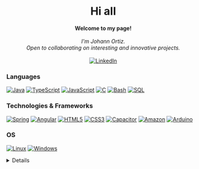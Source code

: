 <h1 align="center">Hi all</h1>

<p align="center">
    <b>Welcome to my page!</b><br><br>
    <i>
        I'm Johann Ortiz.<br>
        Open to collaborating on interesting and innovative projects.<br>
    </i>
    <br>
    <a href="https://www.linkedin.com/in/johannrop">
        <img src="https://img.shields.io/badge/LinkedIn-blue?style=flat-square&logo=linkedin" alt="LinkedIn">
    </a>
  
  
</p>

### Languages
[![Java](https://img.shields.io/badge/java-black?style=for-the-badge&logo=openjdk)](https://github.com/johannrop)
[![TypeScript](https://img.shields.io/badge/typescript-black?style=for-the-badge&logo=typescript)](https://github.com/johannrop)
[![JavaScript](https://img.shields.io/badge/javascript-black?style=for-the-badge&logo=javascript)](https://github.com/johannrop)
[![C](https://img.shields.io/badge/c-black?style=for-the-badge&logo=c)](https://github.com/johannrop)
[![Bash](https://img.shields.io/badge/bash-black?style=for-the-badge&logo=gnu-bash&logoColor=white)](https://github.com/johannrop)
[![SQL](https://img.shields.io/badge/sql-black?style=for-the-badge&logo=mysql)](https://github.com/johannrop)


### Technologies & Frameworks
[![Spring](https://img.shields.io/badge/spring-black?style=for-the-badge&logo=spring)](https://github.com/johannrop)
[![Angular](https://img.shields.io/badge/angular-black?style=for-the-badge&logo=angular)](https://github.com/johannrop)
[![HTML5](https://img.shields.io/badge/html5-black?style=for-the-badge&logo=html5)](https://hub.docker.com/u/johannrop)
[![CSS3](https://img.shields.io/badge/css3-black?style=for-the-badge&logo=css3)](https://hub.docker.com/u/johannrop)
[![Capacitor](https://img.shields.io/badge/capacitor-black?style=for-the-badge&logo=Capacitor)](https://hub.docker.com/u/johannrop)
[![Amazon](https://img.shields.io/badge/amazon%20ec2-black?style=for-the-badge&logo=amazonaws)](https://hub.docker.com/u/johannrop)
[![Arduino](https://img.shields.io/badge/Arduino-black?style=for-the-badge&logo=Arduino)](https://hub.docker.com/u/johannrop)


### OS
[![Linux](https://img.shields.io/badge/linux-black?style=for-the-badge&logo=Linux)](https://github.com/johannrop)
[![Windows](https://img.shields.io/badge/Windows-black?style=for-the-badge&logo=Windows)](https://github.com/johannrop)

<details>
<p align="center">
  <a href="https://github.com/johannrop">
    <img src="http://github-profile-summary-cards.vercel.app/api/cards/profile-details?username=johannrop&theme=transparent" />
  </a>
  <a href="https://github.com/johannrop">
    <img src="https://github-readme-streak-stats.herokuapp.com/?user=johannrop&hide_border=true&card_width=338&theme=transparent" />
  </a>
</details>





